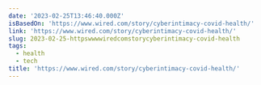 ```yaml
---
date: '2023-02-25T13:46:40.000Z'
isBasedOn: 'https://www.wired.com/story/cyberintimacy-covid-health/'
link: 'https://www.wired.com/story/cyberintimacy-covid-health/'
slug: 2023-02-25-httpswwwwiredcomstorycyberintimacy-covid-health
tags:
  - health
  - tech
title: 'https://www.wired.com/story/cyberintimacy-covid-health/'
---
```



